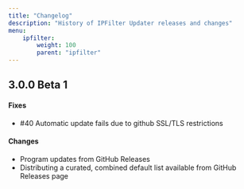 ```yaml
---
title: "Changelog"
description: "History of IPFilter Updater releases and changes"
menu:
    ipfilter:
        weight: 100
        parent: "ipfilter"
---
```


## 3.0.0 Beta 1

#### Fixes

* #40 Automatic update fails due to github SSL/TLS restrictions

#### Changes

* Program updates from GitHub Releases
* Distributing a curated, combined default list available from GitHub Releases page